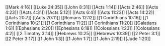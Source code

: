 [[Mark 4:16]]
[[Luke 24:35]]
[[John 8:31]]
[[Acts 1:14]]
[[Acts 2:46]]
[[Acts 4:23]]
[[Acts 4:31]]
[[Acts 5:12]]
[[Acts 6:4]]
[[Acts 11:23]]
[[Acts 14:22]]
[[Acts 20:7]]
[[Acts 20:11]]
[[Romans 12:12]]
[[1 Corinthians 10:16]]
[[1 Corinthians 10:21]]
[[1 Corinthians 11:2]]
[[1 Corinthians 11:20]]
[[Galatians 1:6]]
[[Ephesians 2:20]]
[[Ephesians 6:18]]
[[Colossians 1:23]]
[[Colossians 4:2]]
[[2 Timothy 3:14]]
[[Hebrews 10:25]]
[[Hebrews 10:39]]
[[2 Peter 3:1]]
[[2 Peter 3:17]]
[[1 John 1:3]]
[[1 John 1:7]]
[[1 John 2:19]]
[[Jude 1:20]]
